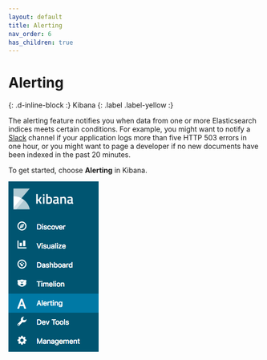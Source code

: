 ```yaml
---
layout: default
title: Alerting
nav_order: 6
has_children: true
---
```


# Alerting
{: .d-inline-block :}
Kibana
{: .label .label-yellow :}

The alerting feature notifies you when data from one or more Elasticsearch indices meets certain conditions. For example, you might want to notify a [Slack](https://slack.com/) channel if your application logs more than five HTTP 503 errors in one hour, or you might want to page a developer if no new documents have been indexed in the past 20 minutes.

To get started, choose **Alerting** in Kibana.

![Kibana side bar with link](../images/alerting.png)
